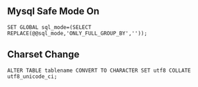 ## Mysql Safe Mode On
```
SET GLOBAL sql_mode=(SELECT REPLACE(@@sql_mode,'ONLY_FULL_GROUP_BY',''));
```

## Charset Change
```
ALTER TABLE tablename CONVERT TO CHARACTER SET utf8 COLLATE utf8_unicode_ci;
```
